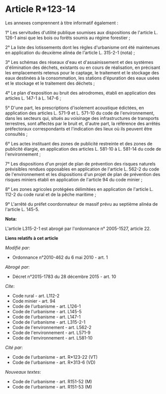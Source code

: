 # Article R*123-14

Les annexes comprennent à titre informatif également : 

1° Les servitudes d'utilité publique soumises aux dispositions de l'article L. 126-1 ainsi que les bois ou forêts soumis au
régime forestier ; 

2° La liste des lotissements dont les règles d'urbanisme ont été maintenues en application du deuxième alinéa de l'article L.
315-2-1 (nota) ; 

3° Les schémas des réseaux d'eau et d'assainissement et des systèmes d'élimination des déchets, existants ou en cours de
réalisation, en précisant les emplacements retenus pour le captage, le traitement et le stockage des eaux destinées à la
consommation, les stations d'épuration des eaux usées et le stockage et le traitement des déchets ; 

4° Le plan d'exposition au bruit des aérodromes, établi en application des articles L. 147-1 à L. 147-6 ; 

5° D'une part, les prescriptions d'isolement acoustique édictées, en application des articles L. 571-9 et L. 571-10 du code
de l'environnement, dans les secteurs qui, situés au voisinage des infrastructures de transports terrestres, sont affectés
par le bruit et, d'autre part, la référence des arrêtés préfectoraux correspondants et l'indication des lieux où ils peuvent
être consultés ; 

6° Les actes instituant des zones de publicité restreinte et des zones de publicité élargie, en application des articles L.
581-10 à L. 581-14 du code de l'environnement ; 

7° Les dispositions d'un projet de plan de prévention des risques naturels prévisibles rendues opposables en application de
l'article L. 562-2 du code de l'environnement et les dispositions d'un projet de plan de prévention des risques miniers
établi en application de l'article 94 du code minier ; 

8° Les zones agricoles protégées délimitées en application de l'article L. 112-2 du code rural et de la pêche maritime ; 

9° L'arrêté du préfet coordonnateur de massif prévu au septième alinéa de l'article L. 145-5.

**Nota:**

L'article L315-2-1 est abrogé par l'ordonnance n° 2005-1527, article 22.

**Liens relatifs à cet article**

_Modifié par_:

  - Ordonnance n°2010-462 du 6 mai 2010 - art. 1

_Abrogé par_:

  - Décret n°2015-1783 du 28 décembre 2015 - art. 10

_Cite_:

  - Code rural - art. L112-2
  - Code minier - art. 94
  - Code de l'urbanisme - art. L126-1
  - Code de l'urbanisme - art. L145-5
  - Code de l'urbanisme - art. L147-1
  - Code de l'urbanisme - art. L315-2-1
  - Code de l'environnement - art. L562-2
  - Code de l'environnement - art. L571-9
  - Code de l'environnement - art. L581-10

_Cité par_:

  - Code de l'urbanisme - art. R*123-22 (VT)
  - Code de l'urbanisme - art. R*313-6 (VD)

_Nouveaux textes_:

  - Code de l'urbanisme - art. R151-52 (M)
  - Code de l'urbanisme - art. R151-53 (M)
